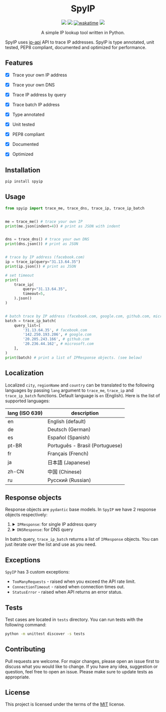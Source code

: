 <h1 align="center">SpyIP</h1>

<p align="center">
<a href="https://pepy.tech/project/spyip"><img src="https://static.pepy.tech/personalized-badge/spyip?period=total&units=none&left_color=grey&right_color=blue&left_text=Total%20Downloads"></a>
<a href="https://github.com/Almas-Ali/SpyIP/"><img src="https://img.shields.io/github/license/Almas-Ali/SpyIP?style=flat-square"></a>
<a href="https://wakatime.com/badge/user/168edf9f-71dc-49cc-bf77-592d9c9d4eed/project/018cbf9a-cecf-4ae8-ad59-a34b9eefb754"><img src="https://wakatime.com/badge/user/168edf9f-71dc-49cc-bf77-592d9c9d4eed/project/018cbf9a-cecf-4ae8-ad59-a34b9eefb754.svg" alt="wakatime"></a>
<a href="https://hits.seeyoufarm.com"><img src="https://hits.seeyoufarm.com/api/count/incr/badge.svg?url=https%3A%2F%2Fgithub.com%2FAlmas-Ali%2FSpyIP&count_bg=%2352B308&title_bg=%23555555&icon=&icon_color=%23E7E7E7&title=hits&edge_flat=false"/></a>
</p>

<p align="center">A simple IP lookup tool written in Python.
</p>

SpyIP uses <a href="https://ip-api.com/" target="_blank" title="IP-API">ip-api</a> API to trace IP addresses. SpyIP is type annotated, unit tested, PEP8 compliant, documented and optimized for performance.

## Features

- [x] Trace your own IP address

- [x] Trace your own DNS

- [x] Trace IP address by query

- [x] Trace batch IP address


- [x] Type annotated

- [x] Unit tested

- [x] PEP8 compliant

- [x] Documented

- [x] Optimized


## Installation

```bash
pip install spyip
```

## Usage

```python
from spyip import trace_me, trace_dns, trace_ip, trace_ip_batch


me = trace_me() # trace your own IP
print(me.json(indent=4)) # print as JSON with indent


dns = trace_dns() # trace your own DNS
print(dns.json()) # print as JSON


# trace by IP address (facebook.com)
ip = trace_ip(query="31.13.64.35")
print(ip.json()) # print as JSON

# set timeout
print(
    trace_ip(
        query="31.13.64.35",
        timeout=5,
    ).json()
)


# batch trace by IP address (facebook.com, google.com, github.com, microsoft.com, ...)
batch = trace_ip_batch(
    query_list=[
        '31.13.64.35', # facebook.com
        '142.250.193.206', # google.com
        '20.205.243.166', # github.com
        '20.236.44.162', # microsoft.com
    ],
)
print(batch) # print a list of IPResponse objects. (see below)
```

## Localization

Localized `city`, `regionName` and `country` can be translated to the following languages by passing `lang` argument to `trace_me`, `trace_ip` and `trace_ip_batch` functions. Default language is `en` (English). Here is the list of supported languages:

| lang (ISO 639) | description                     |
| -------------- | ------------------------------- |
| en             | English (default)               |
| de             | Deutsch (German)                |
| es             | Español (Spanish)               |
| pt-BR          | Português - Brasil (Portuguese) |
| fr             | Français (French)               |
| ja             | 日本語 (Japanese)               |
| zh-CN          | 中国 (Chinese)                  |
| ru             | Русский (Russian)               |

## Response objects

Response objects are `pydantic` base models. In `SpyIP` we have 2 response objects respectively:

<ol type="1">
<li>
<details>
<summary>
<code>IPResponse</code>: for single IP address query
</summary>

```python
@define
class IPResponse:
    """
    Example response from API:

    {
        "status": "success",
        "continent": "Asia",
        "continentCode": "AS",
        "country": "India",
        "countryCode": "IN",
        "region": "DL",
        "regionName": "National Capital Territory of Delhi",
        "city": "New Delhi",
        "district": "",
        "zip": "110001",
        "lat": 28.6139,
        "lon": 77.209,
        "timezone": "Asia/Kolkata",
        "offset": 19800,
        "currency": "INR",
        "isp": "Google LLC",
        "org": "Google LLC",
        "as": "AS15169 Google LLC",
        "asname": "GOOGLE",
        "mobile": false,
        "proxy": false,
        "hosting": true,
        "query": "142.250.193.206",
    }
    """

    status: str = field(metadata={'description': 'Status of the request.'})
    continent: str = field(metadata={'description': 'Continent name.'})
    continentCode: str = field(metadata={'description': 'Continent code.'})
    country: str = field(metadata={'description': 'Country name.'})
    countryCode: str = field(metadata={'description': 'Country code.'})
    region: str = field(metadata={'description': 'Region code.'})
    regionName: str = field(metadata={'description': 'Region name.'})
    city: str = field(metadata={'description': 'City name.'})
    district: str = field(metadata={'description': 'District name.'})
    zip_: str = field(metadata={'description': 'Zip code.'}, alias='zip')
    lat: float = field(metadata={'description': 'Latitude.'})
    lon: float = field(metadata={'description': 'Longitude.'})
    timezone: str = field(metadata={'description': 'Timezone.'})
    offset: int = field(metadata={'description': 'Offset.'})
    currency: str = field(metadata={'description': 'Currency.'})
    isp: str = field(metadata={'description': 'ISP name.'})
    org: str = field(metadata={'description': 'Organization name.'})
    as_: str = field(metadata={'description': 'AS number and name.'}, alias='as_')
    asname: str = field(metadata={'description': 'AS name.'})
    mobile: bool = field(metadata={'description': 'Mobile status.'})
    proxy: bool = field(metadata={'description': 'Proxy status.'})
    hosting: bool = field(metadata={'description': 'Hosting status.'})
    query: str = field(metadata={'description': 'IP address.'})
```

</details>
</li>
<li>
<details>
<summary>
<code>DNSResponse</code>: for DNS query
</summary>

```python
@define
class DNSResponse:
    """
    Example response from API:
    "dns": {
        "ip": "74.125.73.83",
        "geo": "United States - Google"
    }
    """

    ip: str = field(metadata={'description': 'IP address.'})
    geo: str = field(metadata={'description': 'Geo location.'})
```

</details>
</li>
</ol>

In batch query, `trace_ip_batch` returns a list of `IPResponse` objects. You can just iterate over the list and use as you need.

## Exceptions

`SpyIP` has 3 custom exceptions:

- `TooManyRequests` - raised when you exceed the API rate limit.
- `ConnectionTimeout` - raised when connection times out.
- `StatusError` - raised when API returns an error status.

## Tests

Test cases are located in `tests` directory. You can run tests with the following command:

```bash
python -m unittest discover -s tests
```

## Contributing

Pull requests are welcome. For major changes, please open an issue first to discuss what you would like to change. If you have any idea, suggestion or question, feel free to open an issue. Please make sure to update tests as appropriate.

## License

This project is licensed under the terms of the [MIT](LICENSE) license.
